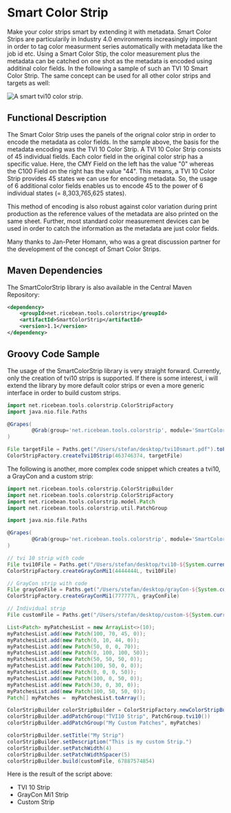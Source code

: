 # Smart Color Strip
Make your color strips smart by extending it with metadata. Smart Color Strips are particularily in Industry 4.0 environments increasingly important in order to tag color measurment series automatically with metadata like the job id etc. Using a Smart Color Stip, the color measurement plus the metadata can be catched on one shot as the metadata is encoded using additinal color fields. In the following a sample of such an TVI 10 Smart Color Strip. The same concept can be used for all other color strips and targets as well:

![A smart tvi10 color strip.](https://github.com/ricebean-net/SmartColorStrip/blob/master/docs/smart-color-strip.png?raw=true "A smart tvi10 color strip.")

## Functional Description
The Smart Color Strip uses the panels of the orignal color strip in order to encode the metadata as color fields. In the sample above, the basis for the metadata encoding was the TVI 10 Color Strip. A TVI 10 Color Strip consists of 45 individual fields. Each color field in the original color strip has a specific value. Here, the CMY Field on the left has the value "0" whereas the C100 Field on the right has the value "44". This means, a TVI 10 Color Strip provides 45 states we can use for encoding metadata. So, the usage of 6 additional color fields enables us to encode 45 to the power of 6 individual states (= 8,303,765,625 states).

This method of encoding is also robust against color variation during print production as the reference values of the metadata are also printed on the same sheet. Further, most standard color measurement devices can be used in order to catch the information as the metadata are just color fields.

Many thanks to Jan-Peter Homann, who was a great discussion partner for the development of the concept of Smart Color Strips.


## Maven Dependencies
The SmartColorStrip library is also available in the Central Maven Repository:

```xml
<dependency>
    <groupId>net.ricebean.tools.colorstrip</groupId>
    <artifactId>SmartColorStrip</artifactId>
    <version>1.1</version>
</dependency>
```

## Groovy Code Sample
The usage of the SmartColorStrip library is very straight forward. Currently, only the creation of tvi10 strips is supported. If there is some interest, i will extend the library by more default color strips or even a more generic interface in order to build custom strips.

```groovy
import net.ricebean.tools.colorstrip.ColorStripFactory
import java.nio.file.Paths

@Grapes(
        @Grab(group='net.ricebean.tools.colorstrip', module='SmartColorStrip', version='1.1')
)

File targetFile = Paths.get("/Users/stefan/desktop/tvi10smart.pdf").toFile()
ColorStripFactory.createTvi10Strip(463746374, targetFile)
```
The following is another, more complex code snippet which creates a tvi10, a GrayCon and a custom strip:

```groovy
import net.ricebean.tools.colorstrip.ColorStripBuilder
import net.ricebean.tools.colorstrip.ColorStripFactory
import net.ricebean.tools.colorstrip.model.Patch
import net.ricebean.tools.colorstrip.util.PatchGroup

import java.nio.file.Paths

@Grapes(
        @Grab(group='net.ricebean.tools.colorstrip', module='SmartColorStrip', version='1.1')
)

// tvi 10 strip with code
File tvi10File = Paths.get("/Users/stefan/desktop/tvi10-${System.currentTimeMillis()}.pdf").toFile()
ColorStripFactory.createGrayConMi1(4444444L, tvi10File)

// GrayCon strip with code
File grayConFile = Paths.get("/Users/stefan/desktop/grayCon-${System.currentTimeMillis()}.pdf").toFile()
ColorStripFactory.createGrayConMi1(777777L, grayConFile)

// Individual strip
File customFile = Paths.get("/Users/stefan/desktop/custom-${System.currentTimeMillis()}.pdf").toFile()

List<Patch> myPatchesList = new ArrayList<>(10);
myPatchesList.add(new Patch(100, 70, 45, 0));
myPatchesList.add(new Patch(0, 10, 44, 0));
myPatchesList.add(new Patch(50, 0, 0, 70));
myPatchesList.add(new Patch(0, 100, 100, 50));
myPatchesList.add(new Patch(50, 50, 50, 0));
myPatchesList.add(new Patch(100, 50, 0, 0));
myPatchesList.add(new Patch(0, 0, 0, 50));
myPatchesList.add(new Patch(100, 0, 50, 0));
myPatchesList.add(new Patch(30, 0, 30, 0));
myPatchesList.add(new Patch(100, 50, 50, 0));
Patch[] myPatches =  myPatchesList.toArray();

ColorStripBuilder colorStripBuilder = ColorStripFactory.newColorStripBuilder()
colorStripBuilder.addPatchGroup("TVI10 Strip", PatchGroup.tvi10())
colorStripBuilder.addPatchGroup("My Custom Patches", myPatches)

colorStripBuilder.setTitle("My Strip")
colorStripBuilder.setDescription("This is my custom Strip.")
colorStripBuilder.setPatchWidth(4)
colorStripBuilder.setPatchWidthSpacer(5)
colorStripBuilder.build(customFile, 67887574854)
```
Here is the result of the script above:
* TVI 10 Strip
* GrayCon Mi1 Strip
* Custom Strip
